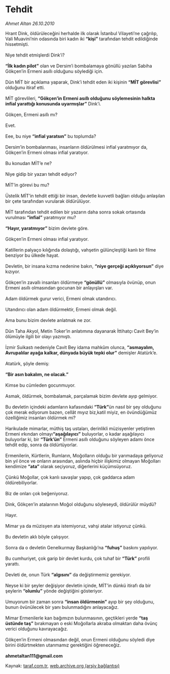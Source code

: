 # Tehdit

*Ahmet Altan 26.10.2010*

<div class="yazi">Hrant Dink, öldürüleceğini herhalde ilk olarak İstanbul Vilayeti’ne çağrılıp, Vali Muavini’nin odasında biri kadın iki <b>“kişi”</b> tarafından tehdit edildiğinde hissetmişti. <br/><br/>Niye tehdit etmişlerdi Dink’i? <b><br/><br/>“İlk kadın pilot”</b> olan ve Dersim’i bombalamaya gönüllü yazılan Sabiha Gökçen’in Ermeni asıllı olduğunu söylediği için. <br/><br/>Dün MİT bir açıklama yaparak, Dink’i tehdit eden iki kişinin <b>“MİT görevlisi”</b> olduğunu itiraf etti. <br/><br/>MİT görevlileri, <b>“Gökçen’in Ermeni asıllı olduğunu söylemesinin halkta infial yarattığı konusunda uyarmışlar”</b> Dink’i. <br/><br/>Gökçen, Ermeni asıllı mı? <br/><br/>Evet. <br/><br/>Eee, bu niye <b>“infial yaratsın”</b> bu toplumda? <br/><br/>Dersim’in bombalanması, insanların öldürülmesi infial yaratmıyor da, Gökçen’in Ermeni olması infial yaratıyor. <br/><br/>Bu konudan MİT’e ne? <br/><br/>Niye gidip bir yazarı tehdit ediyor? <br/><br/>MİT’in görevi bu mu? <br/><br/>Üstelik MİT’in tehdit ettiği bir insan, devletle kuvvetli bağları olduğu anlaşılan bir çete tarafından vurularak öldürülüyor. <br/><br/>MİT tarafından tehdit edilen bir yazarın daha sonra sokak ortasında vurulması <b>“infial”</b> yaratmıyor mu? <b><br/><br/>“Hayır, yaratmıyor”</b> bizim devlete göre. <br/><br/>Gökçen’in Ermeni olması infial yaratıyor. <br/><br/>Katillerin palyaço kılığında dolaştığı, vahşetin gülünçleştiği kanlı bir filme benziyor bu ülkede hayat. <br/><br/>Devletin, bir insana kızma nedenine bakın, <b>“niye gerçeği açıklıyorsun”</b> diye kızıyor. <br/><br/>Gökçen’in zavallı insanları öldürmeye <b>“gönüllü”</b> olmasıyla övünüp, onun Ermeni asıllı olmasından gocunan bir anlayışları var. <br/><br/>Adam öldürmek gurur verici, Ermeni olmak utandırıcı. <br/><br/>Utandırıcı olan adam öldürmektir, Ermeni olmak değil. <br/><br/>Ama bunu bizim devlete anlatmak ne zor. <br/><br/>Dün Taha Akyol, Metin Toker’in anlatımına dayanarak İttihatçı Cavit Bey’in ölümüyle ilgili bir olayı yazmıştı. <br/><br/>İzmir Suikastı nedeniyle Cavit Bey idama mahkûm olunca, <b>“asmayalım, Avrupalılar ayağa kalkar, dünyada büyük tepki olur”</b> demişler Atatürk’e. <br/><br/>Atatürk, şöyle demiş: <b><br/><br/>“Bir asın bakalım, ne olacak.”</b> <br/><br/>Kimse bu cümleden gocunmuyor. <br/><br/>Asmak, öldürmek, bombalamak, parçalamak bizim devlete ayıp gelmiyor. <br/><br/>Bu devletin içindeki adamların kafasındaki <b>“Türk”</b>ün nasıl bir şey olduğunu çok merak ediyorum bazen, cellât mıyız biz,katil miyiz, en övündüğümüz özelliğimiz insanları öldürmek mi? <br/><br/>Harikulade mimarlar, müthiş taş ustaları, derinlikli müzisyenler yetiştiren Ermeni ırkından olmayı<b>“aşağılayıcı”</b> buluyorlar, o kadar aşağılayıcı buluyorlar ki, bir <b>“Türk’ün”</b> Ermeni asıllı olduğunu söyleyen adamı önce tehdit edip, sonra da öldürtüyorlar. <br/><br/>Ermenilerin, Kürtlerin, Rumların, Moğolların olduğu bir yarımadaya geliyoruz bin yıl önce ve onların arasından, aslında hiçbir ilişkimiz olmayan Moğolları kendimize <b>“ata”</b> olarak seçiyoruz, diğerlerini küçümsüyoruz. <br/><br/>Çünkü Moğollar, çok kanlı savaşlar yapıp, çok gaddarca adam öldürebiliyorlar. <br/><br/>Biz de onları çok beğeniyoruz. <br/><br/>Dink, Gökçen’in atalarının Moğol olduğunu söyleseydi, öldürülür müydü? <br/><br/>Hayır. <br/><br/>Mimar ya da müzisyen ata istemiyoruz, vahşi atalar istiyoruz çünkü. <br/><br/>Bu devletin aklı böyle çalışıyor. <br/><br/>Sonra da o devletin Genelkurmay Başkanlığı’na <b>“fuhuş”</b> baskını yapılıyor. <br/><br/>Bu cumhuriyet, çok garip bir devlet kurdu, çok tuhaf bir <b>“Türk”</b> profili yarattı. <br/><br/>Devleti de, onun Türk <b>“algısını”</b> da değiştirmemiz gerekiyor. <br/><br/>Neyse ki bir şeyler değişiyor devletin içinde, MİT’in dünkü itirafı da bir şeylerin <b>“olumlu”</b> yönde değiştiğini gösteriyor. <br/><br/>Umuyorum bir zaman sonra <b>“insan öldürmenin”</b> ayıp bir şey olduğunu, bunun övünülecek bir yanı bulunmadığını anlayacağız. <br/><br/>Mimar Ermenilerle kan bağımızın bulunmasının, geçtikleri yerde <b>“taş üstünde taş”</b> bırakmayan o eski Moğollarla akraba olmaktan daha övünç verici olduğunu kavrayacağız. <br/><br/>Gökçen’in Ermeni olmasından değil, onun Ermeni olduğunu söyledi diye birini öldürtmekten utanmamız gerektiğini öğreneceğiz.<b><br/><br/>ahmetaltan111@gmail.com</b></div>

Kaynak: [taraf.com.tr](http://www.taraf.com.tr:80/ahmet-altan/makale-tehdit.htm), [web.archive.org (arşiv bağlantısı)](http://web.archive.org/web/20101029024946/http://www.taraf.com.tr:80/ahmet-altan/makale-tehdit.htm)

